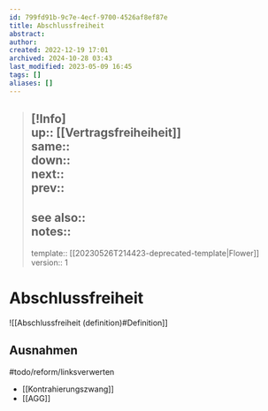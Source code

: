```yaml
---
id: 799fd91b-9c7e-4ecf-9700-4526af8ef87e
title: Abschlussfreiheit
abstract:
author: 
created: 2022-12-19 17:01
archived: 2024-10-28 03:43
last_modified: 2023-05-09 16:45
tags: []
aliases: []
---
```


> [!Info]  
> up:: [[Vertragsfreiheiheit]]  
> same::  
> down::  
> next::  
> prev::
> ---
> see also::  
> notes::
> ---
> template:: [[20230526T214423-deprecated-template|Flower]]  
> version:: 1 

# Abschlussfreiheit

![[Abschlussfreiheit (definition)#Definition]]

## Ausnahmen

#todo/reform/linksverwerten

- [[Kontrahierungszwang]]
- [[AGG]] 
